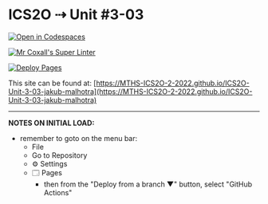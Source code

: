 # ICS2O ⇢ Unit #3-03

[![Open in Codespaces](https://classroom.github.com/assets/launch-codespace-f4981d0f882b2a3f0472912d15f9806d57e124e0fc890972558857b51b24a6f9.svg)](https://classroom.github.com/open-in-codespaces?assignment_repo_id=10774310)

[![Mr Coxall's Super Linter](https://github.com/MTHS-ICS2O-2-2022/ICS2O-Unit-3-03-jakub-malhotra/workflows/Mr%20Coxall's%20Super%20Linter/badge.svg)](https://github.com/MTHS-ICS2O-2-2022/ICS2O-Unit-3-03-jakub-malhotra/actions)

[![Deploy Pages](https://github.com/MTHS-ICS2O-2-2022/ICS2O-Unit-3-03-jakub-malhotra/workflows/Deploy%20Pages/badge.svg)](https://github.com/MTHS-ICS2O-2-2022/ICS2O-Unit-3-03-jakub-malhotra/actions)

This site can be found at: [https://MTHS-ICS2O-2-2022.github.io/ICS2O-Unit-3-03-jakub-malhotra](https://MTHS-ICS2O-2-2022.github.io/ICS2O-Unit-3-03-jakub-malhotra)

---

**NOTES ON INITIAL LOAD:**
- remember to goto on the menu bar:
  - File
  - Go to Repository
  - ⚙ Settings
  - 🗔 Pages
    - then from the "Deploy from a branch ▼" button, select "GitHub Actions"
